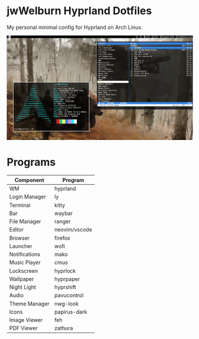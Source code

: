 # jwWelburn Hyprland Dotfiles

My personal minimal config for Hyprland on Arch Linux.

![Screenshot](screenshots/screenshot_1.png)

# Programs

|   Component   |   Program   |
|---------------|-------------|
|WM             |hyprland     |
|Login Manager  |ly           |
|Terminal       |kitty        |
|Bar            |waybar       |
|File Manager   |ranger       |
|Editor         |neovim/vscode|
|Browser        |firefox      |
|Launcher       |wofi         |
|Notifications  |mako         |
|Music Player   |cmus         |
|Lockscreen     |hyprlock     |
|Wallpaper      |hyprpaper    |
|Night Light    |hyprshift    |
|Audio          |pavucontrol  |
|Theme Manager  |nwg-look     |
|Icons          |papirus-dark |
|Image Viewer   |feh          |
|PDF Viewer     |zathura      |
